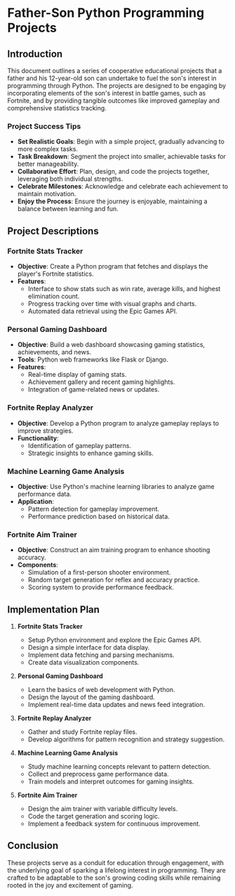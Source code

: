 # Father-Son Python Programming Projects

## Introduction
This document outlines a series of cooperative educational projects that a father and his 12-year-old son can undertake to fuel the son's interest in programming through Python. The projects are designed to be engaging by incorporating elements of the son's interest in battle games, such as Fortnite, and by providing tangible outcomes like improved gameplay and comprehensive statistics tracking.

### Project Success Tips

- **Set Realistic Goals**: Begin with a simple project, gradually advancing to more complex tasks.
- **Task Breakdown**: Segment the project into smaller, achievable tasks for better manageability.
- **Collaborative Effort**: Plan, design, and code the projects together, leveraging both individual strengths.
- **Celebrate Milestones**: Acknowledge and celebrate each achievement to maintain motivation.
- **Enjoy the Process**: Ensure the journey is enjoyable, maintaining a balance between learning and fun.

## Project Descriptions

### Fortnite Stats Tracker
- **Objective**: Create a Python program that fetches and displays the player's Fortnite statistics.
- **Features**:
  - Interface to show stats such as win rate, average kills, and highest elimination count.
  - Progress tracking over time with visual graphs and charts.
  - Automated data retrieval using the Epic Games API.

### Personal Gaming Dashboard
- **Objective**: Build a web dashboard showcasing gaming statistics, achievements, and news.
- **Tools**: Python web frameworks like Flask or Django.
- **Features**:
  - Real-time display of gaming stats.
  - Achievement gallery and recent gaming highlights.
  - Integration of game-related news or updates.

### Fortnite Replay Analyzer
- **Objective**: Develop a Python program to analyze gameplay replays to improve strategies.
- **Functionality**:
  - Identification of gameplay patterns.
  - Strategic insights to enhance gaming skills.

### Machine Learning Game Analysis
- **Objective**: Use Python's machine learning libraries to analyze game performance data.
- **Application**:
  - Pattern detection for gameplay improvement.
  - Performance prediction based on historical data.

### Fortnite Aim Trainer
- **Objective**: Construct an aim training program to enhance shooting accuracy.
- **Components**:
  - Simulation of a first-person shooter environment.
  - Random target generation for reflex and accuracy practice.
  - Scoring system to provide performance feedback.

## Implementation Plan

1. **Fortnite Stats Tracker**
   - Setup Python environment and explore the Epic Games API.
   - Design a simple interface for data display.
   - Implement data fetching and parsing mechanisms.
   - Create data visualization components.

2. **Personal Gaming Dashboard**
   - Learn the basics of web development with Python.
   - Design the layout of the gaming dashboard.
   - Implement real-time data updates and news feed integration.

3. **Fortnite Replay Analyzer**
   - Gather and study Fortnite replay files.
   - Develop algorithms for pattern recognition and strategy suggestion.

4. **Machine Learning Game Analysis**
   - Study machine learning concepts relevant to pattern detection.
   - Collect and preprocess game performance data.
   - Train models and interpret outcomes for gaming insights.

5. **Fortnite Aim Trainer**
   - Design the aim trainer with variable difficulty levels.
   - Code the target generation and scoring logic.
   - Implement a feedback system for continuous improvement.

## Conclusion
These projects serve as a conduit for education through engagement, with the underlying goal of sparking a lifelong interest in programming. They are crafted to be adaptable to the son's growing coding skills while remaining rooted in the joy and excitement of gaming.

